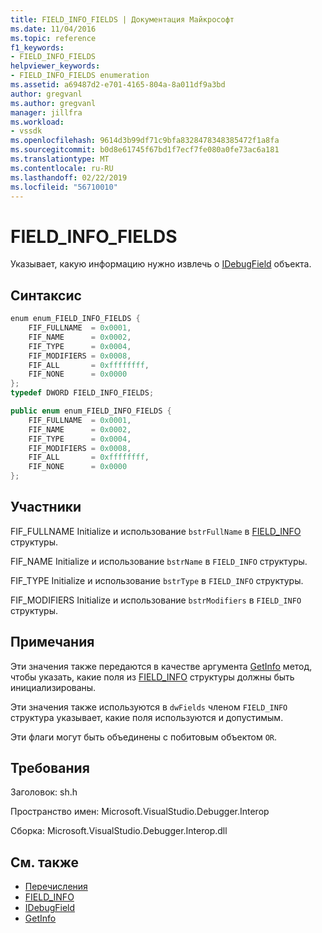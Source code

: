 ```yaml
---
title: FIELD_INFO_FIELDS | Документация Майкрософт
ms.date: 11/04/2016
ms.topic: reference
f1_keywords:
- FIELD_INFO_FIELDS
helpviewer_keywords:
- FIELD_INFO_FIELDS enumeration
ms.assetid: a69487d2-e701-4165-804a-8a011df9a3bd
author: gregvanl
ms.author: gregvanl
manager: jillfra
ms.workload:
- vssdk
ms.openlocfilehash: 9614d3b99df71c9bfa8328478348385472f1a8fa
ms.sourcegitcommit: b0d8e61745f67bd1f7ecf7fe080a0fe73ac6a181
ms.translationtype: MT
ms.contentlocale: ru-RU
ms.lasthandoff: 02/22/2019
ms.locfileid: "56710010"
---
```

# <a name="fieldinfofields"></a>FIELD_INFO_FIELDS
Указывает, какую информацию нужно извлечь о [IDebugField](../../../extensibility/debugger/reference/idebugfield.md) объекта.

## <a name="syntax"></a>Синтаксис

```cpp
enum enum_FIELD_INFO_FIELDS { 
    FIF_FULLNAME  = 0x0001,
    FIF_NAME      = 0x0002,
    FIF_TYPE      = 0x0004,
    FIF_MODIFIERS = 0x0008,
    FIF_ALL       = 0xffffffff,
    FIF_NONE      = 0x0000
};
typedef DWORD FIELD_INFO_FIELDS;
```

```csharp
public enum enum_FIELD_INFO_FIELDS {
    FIF_FULLNAME  = 0x0001,
    FIF_NAME      = 0x0002,
    FIF_TYPE      = 0x0004,
    FIF_MODIFIERS = 0x0008,
    FIF_ALL       = 0xffffffff,
    FIF_NONE      = 0x0000
};
```

## <a name="members"></a>Участники
FIF_FULLNAME Initialize и использование `bstrFullName` в [FIELD_INFO](../../../extensibility/debugger/reference/field-info.md) структуры.

FIF_NAME Initialize и использование `bstrName` в `FIELD_INFO` структуры.

FIF_TYPE Initialize и использование `bstrType` в `FIELD_INFO` структуры.

FIF_MODIFIERS Initialize и использование `bstrModifiers` в `FIELD_INFO` структуры.

## <a name="remarks"></a>Примечания
Эти значения также передаются в качестве аргумента [GetInfo](../../../extensibility/debugger/reference/idebugfield-getinfo.md) метод, чтобы указать, какие поля из [FIELD_INFO](../../../extensibility/debugger/reference/field-info.md) структуры должны быть инициализированы.

Эти значения также используются в `dwFields` членом `FIELD_INFO` структура указывает, какие поля используются и допустимым.

Эти флаги могут быть объединены с побитовым объектом `OR`.

## <a name="requirements"></a>Требования
Заголовок: sh.h

Пространство имен: Microsoft.VisualStudio.Debugger.Interop

Сборка: Microsoft.VisualStudio.Debugger.Interop.dll

## <a name="see-also"></a>См. также
- [Перечисления](../../../extensibility/debugger/reference/enumerations-visual-studio-debugging.md)
- [FIELD_INFO](../../../extensibility/debugger/reference/field-info.md)
- [IDebugField](../../../extensibility/debugger/reference/idebugfield.md)
- [GetInfo](../../../extensibility/debugger/reference/idebugfield-getinfo.md)
